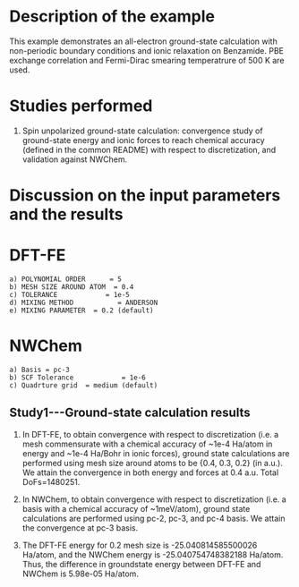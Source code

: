 Description of the example
==========================
This example demonstrates an all-electron ground-state calculation with non-periodic boundary conditions and ionic relaxation on Benzamide. PBE exchange correlation and Fermi-Dirac smearing temperatrure of 500 K are used.

Studies performed
=======================
1) Spin unpolarized ground-state calculation: convergence study of ground-state energy and ionic forces to reach chemical accuracy (defined in the common README) with respect to discretization, and validation against NWChem. 


Discussion on the input parameters and the results
==================================================


DFT-FE
==================================================
    a) POLYNOMIAL ORDER      = 5
    b) MESH SIZE AROUND ATOM  = 0.4
    c) TOLERANCE            = 1e-5
    d) MIXING METHOD           = ANDERSON
    e) MIXING PARAMETER  = 0.2 (default)

NWChem
==================================================
    a) Basis = pc-3
    b) SCF Tolerance            = 1e-6
    c) Quadrture grid  = medium (default) 

Study1---Ground-state calculation results
--------------------------------
1. In DFT-FE, to obtain convergence with respect to discretization (i.e. a mesh commensurate with a chemical accuracy of ~1e-4 Ha/atom in energy and ~1e-4 Ha/Bohr in ionic forces), ground state calculations are performed using mesh size around atoms to be {0.4, 0.3, 0.2} (in a.u.). We attain the convergence in both energy and forces at 0.4 a.u. Total DoFs=1480251.

2. In NWChem, to obtain convergence with respect to discretization (i.e. a basis with a chemical accuracy of ~1meV/atom), ground state calculations are performed using pc-2, pc-3, and pc-4 basis. We attain the convergence at pc-3 basis.

3. The DFT-FE energy for 0.2 mesh size is -25.040814585500026 Ha/atom, and the NWChem energy is -25.040754748382188 Ha/atom. Thus, the difference in groundstate energy between DFT-FE and NWChem is 5.98e-05 Ha/atom. 
